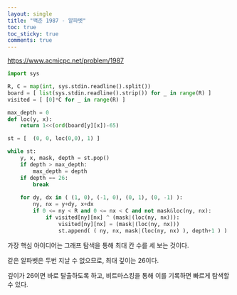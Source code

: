 ```yaml
---
layout: single
title: "백준 1987 - 알파벳"
toc: true
toc_sticky: true
comments: true
---
```


https://www.acmicpc.net/problem/1987

```python
import sys

R, C = map(int, sys.stdin.readline().split())
board = [ list(sys.stdin.readline().strip()) for _ in range(R) ]
visited = [ [0]*C for _ in range(R) ]

max_depth = 0
def loc(y, x):
    return 1<<(ord(board[y][x])-65)

st = [  (0, 0, loc(0,0), 1) ]

while st:
    y, x, mask, depth = st.pop()
    if depth > max_depth:
        max_depth = depth
    if depth == 26:
        break
    
    for dy, dx in ( (1, 0), (-1, 0), (0, 1), (0, -1) ):
        ny, nx = y+dy, x+dx
        if 0 <= ny < R and 0 <= nx < C and not mask&loc(ny, nx):
            if visited[ny][nx] ^ (mask|(loc(ny, nx))):
                visited[ny][nx] = (mask|(loc(ny, nx)))
                st.append( ( ny, nx, mask|(loc(ny, nx) ), depth+1 ) )
```


가장 핵심 아이디어는 그래프 탐색을 통해 최대 칸 수를 세 보는 것이다.

같은 알파벳은 두번 지날 수 없으므로, 최대 깊이는 26이다.

깊이가 26이면 바로 탈출하도록 하고, 비트마스킹을 통해 이를 기록하면 빠르게 탐색할 수 있다.